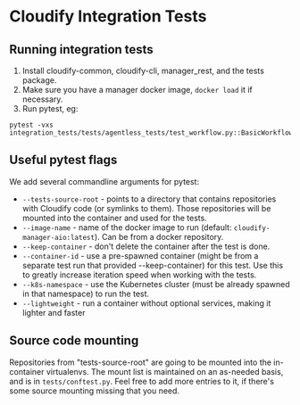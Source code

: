 Cloudify Integration Tests
==========================

## Running integration tests

1. Install cloudify-common, cloudify-cli, manager_rest, and the tests package.
2. Make sure you have a manager docker image, `docker load` it if necessary.
3. Run pytest, eg:
```
pytest -vxs integration_tests/tests/agentless_tests/test_workflow.py::BasicWorkflowsTest::test_execute_operation
```

## Useful pytest flags

We add several commandline arguments for pytest:

- `--tests-source-root` - points to a directory that contains repositories
  with Cloudify code (or symlinks to them). Those repositories will be
  mounted into the container and used for the tests.
- `--image-name` - name of the docker image to run (default:
  `cloudify-manager-aio:latest`). Can be from a docker repository.
- `--keep-container` - don't delete the container after the test is done.
- `--container-id` - use a pre-spawned container (might be from a separate
  test run that provided --keep-container) for this test. Use this to
  greatly increase iteration speed when working with the tests.
- `--k8s-namespace` - use the Kubernetes cluster (must be already spawned in
  that namespace) to run the test.
- `--lightweight` - run a container without optional services, making it
  lighter and faster

## Source code mounting

Repositories from "tests-source-root" are going to be mounted into the
in-container virtualenvs. The mount list is maintained on an as-needed
basis, and is in `tests/conftest.py`. Feel free to add more entries to
it, if there's some source mounting missing that you need.